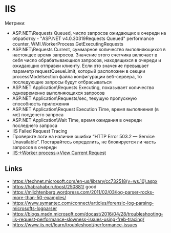 # IIS

Метрики:

- ASP.NET\Requests Queued, число запросов ожидающих в очереди на обработку - "ASP.NET v4.0.30319Requests Queued" performance counter, WMI.WorkerProcess.GetExecutingRequests
- ASP.NET\Requests Current, суммарное количество выполняющихся в настоящее время запросов. Значение этого счетчика включает в себя число обрабатывающися запросов, находящихся в очереди и ожидающих отправки клиенту. Если это значение превышает параметр requestQueueLimit, который расположен в секции processModelsection файла конфигурации веб-сервера, то последующие запросы будут отбрасываться
- ASP.NET Application\Requests Executing, показывает количество одновременно выполняющихся запросов
- ASP.NET Application\Requests/sec, текущую пропускную способность приложения
- ASP.NET Application\Request Execution Time, время выполнения (в мс) посденего запроса
- ASP.NET Application\Wait Time, время ожидания в очереди последнего запроса
- IIS Failed Request Tracing
- Проверьте логи на наличие ошибки “HTTP Error 503.2 — Service Unavailable”. Постарайтесь определить, не блокируется ли часть запросов в очереди
- [IIS->Worker process->View Current Request](https://habrahabr.ru/post/250881/)

## Links

- https://technet.microsoft.com/en-us/library/cc732518(v=ws.10).aspx
- https://habrahabr.ru/post/250881/	good
- https://mlichtenberg.wordpress.com/2011/02/03/log-parser-rocks-more-than-50-examples/
- https://www.symantec.com/connect/articles/forensic-log-parsing-microsofts-logparser	
- https://blogs.msdn.microsoft.com/docast/2016/04/28/troubleshooting-iis-request-performance-slowness-issues-using-freb-tracing/
- https://www.iis.net/learn/troubleshoot/performance-issues
